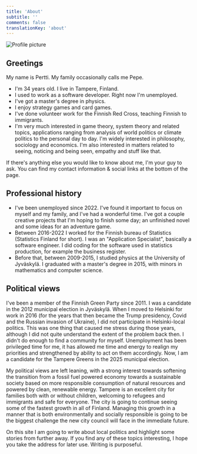 ```yaml
---
title: 'About'
subtitle: ''
comments: false
translationKey: 'about'
---
```



![Profile picture](/img/ehdokaskuva-harmaa-sq.png)


## Greetings

My name is Pertti. My family occasionally calls me Pepe.

- I'm 34 years old. I live in Tampere, Finland.
- I used to work as a software developer. Right now I'm unemployed.
- I've got a master's degree in physics.
- I enjoy strategy games and card games.
- I've done volunteer work for the Finnish Red Cross, teaching Finnish to immigrants.
- I'm very much interested in game theory, system theory and related topics, applications ranging from analysis of world politics or climate politics to the personal day to day. I'm widely interested in philosophy, sociology and economics. I'm also interested in matters related to seeing, noticing and being seen, empathy and stuff like that.


If there's anything else you would like to know about me, I'm your guy to ask. You can find my contact information & social links at the bottom of the page.


## Professional history

- I've been unemployed since 2022. I've found it important to focus on myself and my family, and I've had a wonderful time. I've got a couple creative projects that I'm hoping to finish some day; an unfinished novel and some ideas for an adventure game.
- Between 2016-2022 I worked for the Finnish bureau of Statistics (Statistics Finland for short). I was an "Application Specialist", basically a software engineer. I did coding for the software used in statistics production, for example the business register.
- Before that, between 2009-2015, I studied physics at the University of Jyväskylä. I graduated with a master's degree in 2015, with minors in mathematics and computer science.


## Political views

I've been a member of the Finnish Green Party since 2011. I was a candidate in the 2012 municipal election in Jyväskylä. When I moved to Helsinki for work in 2016 (for the years that then became the Trump presidency, Covid and the Russian invasion of Ukraine), I did not participate in Helsinki-local politics. This was one thing that caused me stress during those years, although I did not quite understand the extent of the problem back then. I didn't do enough to find a community for myself. Unemployment has been privileged time for me, it has allowed me time and energy to realign my priorities and strengthened by ability to act on them accordingly. Now, I am a candidate for the Tampere Greens in the 2025 municipal election.

My political views are left leaning, with a strong interest towards softening the transition from a fossil fuel powered economy towards a sustainable society based on more responsible consumption of natural resources and powered by clean, renewable energy. Tampere is an excellent city for families both with or without children, welcoming to refugees and immigrants and safe for everyone. The city is going to continue seeing some of the fastest growth in all of Finland. Managing this growth in a manner that is both environmentally and socially responsible is going to be the biggest challenge the new city council will face in the immediate future.

On this site I am going to write about local politics and highlight some stories from further away. If you find any of these topics interesting, I hope you take the address for later use. Writing is purposeful.